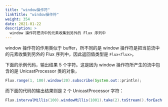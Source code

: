 ```yaml
---
title: "window操作符"
linkTitle: "window操作符"
weight: 354
date: 2021-01-22
description: >
  window 操作符把流中的元素收集到另外的 Flux 序列中
---
```


window 操作符的作用类似于 buffer，所不同的是 window 操作符是把当前流中的元素收集到另外的 Flux 序列中，因此返回值类型是 `Flux<flux>`。

下面的示例代码，输出结果 5 个字符。这是因为 window 操作符所产生的流中包含的是 UnicastProcessor 类的对象，

```java
Flux.range(1, 100).window(20).subscribe(System.out::println);
```

而下面的代码的输出结果则是 2 个 UnicastProcessor 字符：

```java
Flux.intervalMillis(100).windowMillis(1001).take(2).toStream().forEach(System.out::println);
```

